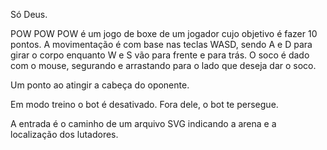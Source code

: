 Só Deus.

POW POW POW é um jogo de boxe de um jogador cujo objetivo é fazer 10 pontos. A movimentação é com base nas teclas WASD, sendo A e D para girar o corpo enquanto W e S vão para frente e para trás. 
O soco é dado com o mouse, segurando e arrastando para o lado que deseja dar o soco. 

Um ponto ao atingir a cabeça do oponente.

Em modo treino o bot é desativado. Fora dele, o bot te persegue.

A entrada é o caminho de um arquivo SVG indicando a arena e a localização dos lutadores. 
